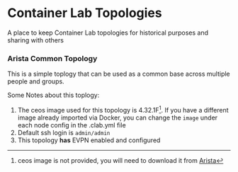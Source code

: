 # Container Lab Topologies
A place to keep Container Lab topologies for historical purposes and sharing with others

### Arista Common Topology
This is a simple toplogy that can be used as a common base across multiple people and groups.

Some Notes about this toplogy:
1.  The ceos image used for this topology is 4.32.1F[^1].  If you have a different image already imported via Docker, you can change the `image` under each node config in the .clab.yml file
2.  Default ssh login is `admin/admin`
3.  This topology **has** EVPN enabled and configured


[^1]:  ceos image is not provided, you will need to download it from [Arista](https://www.arista.com/en/support/software-download)
